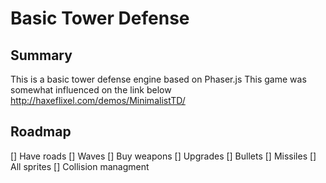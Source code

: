 # Basic Tower Defense
## Summary
This is a basic tower defense engine based on Phaser.js
This game was somewhat influenced on the link below
http://haxeflixel.com/demos/MinimalistTD/

## Roadmap
[] Have roads
[] Waves
[] Buy weapons
[] Upgrades
[] Bullets
[] Missiles
[] All sprites
[] Collision managment
